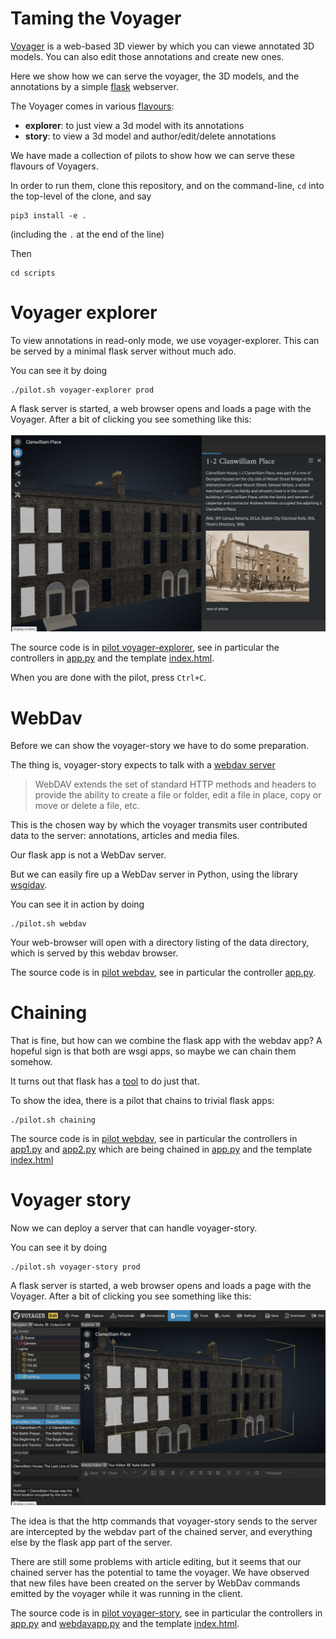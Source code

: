 # Taming the Voyager

[Voyager](https://github.com/Smithsonian/dpo-voyager) is a web-based
3D viewer by which you can viewe annotated 3D models.
You can also edit those annotations and create new ones.

Here we show how we can serve the voyager, the 3D models, and the
annotations by a simple [flask](https://github.com/pallets/flask/) webserver.

The Voyager comes in various [flavours](https://smithsonian.github.io/dpo-voyager/introduction/getting-started/):

*   **explorer**: to just view a 3d model with its annotations
*   **story**: to view a 3d model and author/edit/delete annotations

We have made a collection of pilots to show how we can serve
these flavours of Voyagers.

In order to run them, clone this repository,
and on the command-line, `cd` into the top-level of the clone, and say

```
pip3 install -e .
```

(including the `.` at the end of the line)

Then 

```
cd scripts
```

# Voyager explorer

To view annotations in read-only mode, we use voyager-explorer.
This can be served by a minimal flask server without much ado.

You can see it by doing

```
./pilot.sh voyager-explorer prod
```

A flask server is started, a web browser opens and loads a page
with the Voyager. After a bit of clicking you see something like
this:

![screenshot](https://github.com/CLARIAH/pure3d/blob/main/docs/pilots/images/clanwilliam1-2.jpg)

The source code is in 
[pilot voyager-explorer](https://github.com/CLARIAH/pure3d/tree/main/pilots/voyager-explorer), see in particular the controllers in
[app.py](https://github.com/CLARIAH/pure3d/tree/main/pilots/voyager-explorer/app.py)
and the template
[index.html](https://github.com/CLARIAH/pure3d/tree/main/pilots/voyager-explorer/templates/index.html).

When you are done with the pilot, press `Ctrl+C`.

# WebDav

Before we can show the voyager-story we have to do some preparation.

The thing is, voyager-story expects to talk with a 
[webdav server](https://www.comparitech.com/net-admin/webdav/)

> WebDAV extends the set of standard HTTP methods and headers
to provide the ability to create a file or folder,
edit a file in place, copy or move or delete a file, etc.

This is the chosen way by which the voyager transmits user contributed data to the server: annotations, articles and media files.

Our flask app is not a WebDav server.

But we can easily fire up a WebDav server in Python, 
using the library [wsgidav](https://github.com/mar10/wsgidav).

You can see it in action by doing

```
./pilot.sh webdav
```

Your web-browser will open with a directory listing of the data directory,
which is served by this webdav browser.

The source code is in 
[pilot webdav](https://github.com/CLARIAH/pure3d/tree/main/pilots/webdav), see in particular the controller
[app.py](https://github.com/CLARIAH/pure3d/tree/main/pilots/webdav/app.py).

# Chaining

That is fine, but how can we combine the flask app with the webdav app?
A hopeful sign is that both are wsgi apps, so maybe we can chain them
somehow.

It turns out that flask has a
[tool](https://flask.palletsprojects.com/en/2.2.x/patterns/appdispatch/#combining-applications)
to do just that.

To show the idea, there is a pilot that chains to trivial flask apps:

```
./pilot.sh chaining
```

The source code is in 
[pilot webdav](https://github.com/CLARIAH/pure3d/tree/main/pilots/chaining), see in particular the controllers in
[app1.py](https://github.com/CLARIAH/pure3d/tree/main/pilots/chaining/app1.py)
and
[app2.py](https://github.com/CLARIAH/pure3d/tree/main/pilots/chaining/app2.py)
which are being chained in 
[app.py](https://github.com/CLARIAH/pure3d/tree/main/pilots/chaining/app.py)
and the template
[index.html](https://github.com/CLARIAH/pure3d/tree/main/pilots/chaining/templates/index.html)

# Voyager story

Now we can deploy a server that can handle voyager-story.

You can see it by doing

```
./pilot.sh voyager-story prod
```

A flask server is started, a web browser opens and loads a page
with the Voyager. After a bit of clicking you see something like
this:

![screenshot](https://github.com/CLARIAH/pure3d/blob/main/docs/pilots/images/story.jpg)

The idea is that the http commands that voyager-story sends to 
the server are intercepted by the webdav part of the chained server,
and everything else by the flask app part of the server.

There are still some problems with article editing,
but it seems that our chained server has the potential to
tame the voyager.
We have observed that new files have been created on the server
by WebDav commands emitted by the voyager while it was running
in the client.

The source code is in 
[pilot voyager-story](https://github.com/CLARIAH/pure3d/tree/main/pilots/voyager-story), see in particular the controllers in
[app.py](https://github.com/CLARIAH/pure3d/tree/main/pilots/voyager-story/app.py)
and
[webdavapp.py](https://github.com/CLARIAH/pure3d/tree/main/pilots/voyager-story/webdavapp.py)
and the template
[index.html](https://github.com/CLARIAH/pure3d/tree/main/pilots/voyager-story/templates/index.html).

